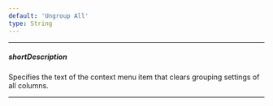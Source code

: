 ```yaml
---
default: 'Ungroup All'
type: String
---
```

---
##### shortDescription
Specifies the text of the context menu item that clears grouping settings of all columns.

---
